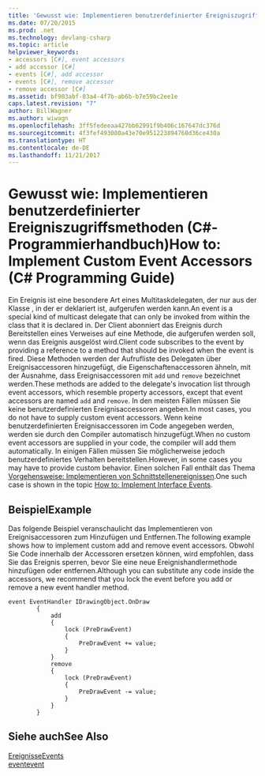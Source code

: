```yaml
---
title: 'Gewusst wie: Implementieren benutzerdefinierter Ereigniszugriffsmethoden (C#-Programmierhandbuch)'
ms.date: 07/20/2015
ms.prod: .net
ms.technology: devlang-csharp
ms.topic: article
helpviewer_keywords:
- accessors [C#], event accessors
- add accessor [C#]
- events [C#], add accessor
- events [C#], remove accessor
- remove accessor [C#]
ms.assetid: bf903abf-03a4-4f7b-ab6b-b7e59bc2ee1e
caps.latest.revision: "7"
author: BillWagner
ms.author: wiwagn
ms.openlocfilehash: 3ff5fedeeaa427bb62991f9b406c167647dc376d
ms.sourcegitcommit: 4f3fef493080a43e70e951223894768d36ce430a
ms.translationtype: HT
ms.contentlocale: de-DE
ms.lasthandoff: 11/21/2017
---
```

# <a name="how-to-implement-custom-event-accessors-c-programming-guide"></a><span data-ttu-id="6af15-102">Gewusst wie: Implementieren benutzerdefinierter Ereigniszugriffsmethoden (C#-Programmierhandbuch)</span><span class="sxs-lookup"><span data-stu-id="6af15-102">How to: Implement Custom Event Accessors (C# Programming Guide)</span></span>
<span data-ttu-id="6af15-103">Ein Ereignis ist eine besondere Art eines Multitaskdelegaten, der nur aus der Klasse , in der er deklariert ist, aufgerufen werden kann.</span><span class="sxs-lookup"><span data-stu-id="6af15-103">An event is a special kind of multicast delegate that can only be invoked from within the class that  it is declared in.</span></span> <span data-ttu-id="6af15-104">Der Client abonniert das Ereignis durch Bereitstellen eines Verweises auf eine Methode, die aufgerufen werden soll, wenn das Ereignis ausgelöst wird.</span><span class="sxs-lookup"><span data-stu-id="6af15-104">Client code subscribes to the event by providing a reference to a method that should be invoked when the event is fired.</span></span> <span data-ttu-id="6af15-105">Diese Methoden werden der Aufrufliste des Delegaten über Ereignisaccessoren hinzugefügt, die Eigenschaftenaccessoren ähneln, mit der Ausnahme, dass Ereignisaccessoren mit `add` und `remove` bezeichnet werden.</span><span class="sxs-lookup"><span data-stu-id="6af15-105">These methods are added to the delegate's invocation list through event accessors, which resemble property accessors, except that event accessors are named `add` and `remove`.</span></span> <span data-ttu-id="6af15-106">In den meisten Fällen müssen Sie keine benutzerdefinierten Ereignisaccessoren angeben.</span><span class="sxs-lookup"><span data-stu-id="6af15-106">In most cases, you do not have to supply custom event accessors.</span></span> <span data-ttu-id="6af15-107">Wenn keine benutzerdefinierten Ereignisaccessoren im Code angegeben werden, werden sie durch den Compiler automatisch hinzugefügt.</span><span class="sxs-lookup"><span data-stu-id="6af15-107">When no custom event accessors are supplied in your code, the compiler will add them automatically.</span></span> <span data-ttu-id="6af15-108">In einigen Fällen müssen Sie möglicherweise jedoch benutzerdefiniertes Verhalten bereitstellen.</span><span class="sxs-lookup"><span data-stu-id="6af15-108">However, in some cases you may have to provide custom behavior.</span></span> <span data-ttu-id="6af15-109">Einen solchen Fall enthält das Thema [Vorgehensweise: Implementieren von Schnittstellenereignissen](../../../csharp/programming-guide/events/how-to-implement-interface-events.md).</span><span class="sxs-lookup"><span data-stu-id="6af15-109">One such case is shown in the topic [How to:  Implement Interface Events](../../../csharp/programming-guide/events/how-to-implement-interface-events.md).</span></span>  
  
## <a name="example"></a><span data-ttu-id="6af15-110">Beispiel</span><span class="sxs-lookup"><span data-stu-id="6af15-110">Example</span></span>  
 <span data-ttu-id="6af15-111">Das folgende Beispiel veranschaulicht das Implementieren von Ereignisaccessoren zum Hinzufügen und Entfernen.</span><span class="sxs-lookup"><span data-stu-id="6af15-111">The following example shows how to implement custom add and remove event accessors.</span></span> <span data-ttu-id="6af15-112">Obwohl Sie Code innerhalb der Accessoren ersetzen können, wird empfohlen, dass Sie das Ereignis sperren, bevor Sie eine neue Ereignishandlermethode hinzufügen oder entfernen.</span><span class="sxs-lookup"><span data-stu-id="6af15-112">Although you can substitute any code inside the accessors, we recommend that you lock the event before you add or remove a new event handler method.</span></span>  
  
```  
event EventHandler IDrawingObject.OnDraw  
        {  
            add  
            {  
                lock (PreDrawEvent)  
                {  
                    PreDrawEvent += value;  
                }  
            }  
            remove  
            {  
                lock (PreDrawEvent)  
                {  
                    PreDrawEvent -= value;  
                }  
            }  
        }  
```  
  
## <a name="see-also"></a><span data-ttu-id="6af15-113">Siehe auch</span><span class="sxs-lookup"><span data-stu-id="6af15-113">See Also</span></span>  
 [<span data-ttu-id="6af15-114">Ereignisse</span><span class="sxs-lookup"><span data-stu-id="6af15-114">Events</span></span>](../../../csharp/programming-guide/events/index.md)  
 [<span data-ttu-id="6af15-115">event</span><span class="sxs-lookup"><span data-stu-id="6af15-115">event</span></span>](../../../csharp/language-reference/keywords/event.md)
